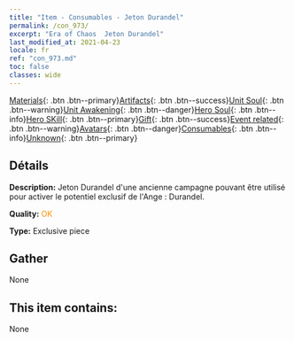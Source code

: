 ```yaml
---
title: "Item - Consumables - Jeton Durandel"
permalink: /con_973/
excerpt: "Era of Chaos  Jeton Durandel"
last_modified_at: 2021-04-23
locale: fr
ref: "con_973.md"
toc: false
classes: wide
---
```

 [Materials](/ItemsFR/){: .btn .btn--primary}[Artifacts](/ItemsFR/Artifacts/){: .btn .btn--success}[Unit Soul](/ItemsFR/UnitSoul/){: .btn .btn--warning}[Unit Awakening](/ItemsFR/UnitAwakening/){: .btn .btn--danger}[Hero Soul](/ItemsFR/HeroSoul/){: .btn .btn--info}[Hero SKill](/ItemsFR/HeroSkill/){: .btn .btn--primary}[Gift](/ItemsFR/Gift/){: .btn .btn--success}[Event related](/ItemsFR/Events/){: .btn .btn--warning}[Avatars](/ItemsFR/Avatars/){: .btn .btn--danger}[Consumables](/ItemsFR/Consumables/){: .btn .btn--info}[Unknown](/ItemsFR/Unknown/){: .btn .btn--primary}

## Détails
 **Description:** Jeton Durandel d'une ancienne campagne pouvant être utilisé pour activer le potentiel exclusif de l'Ange : Durandel.

 **Quality:** <span style="color: #FF8C00">OK</span>

 **Type:** Exclusive piece

## Gather

  None

## This item contains:

  None

